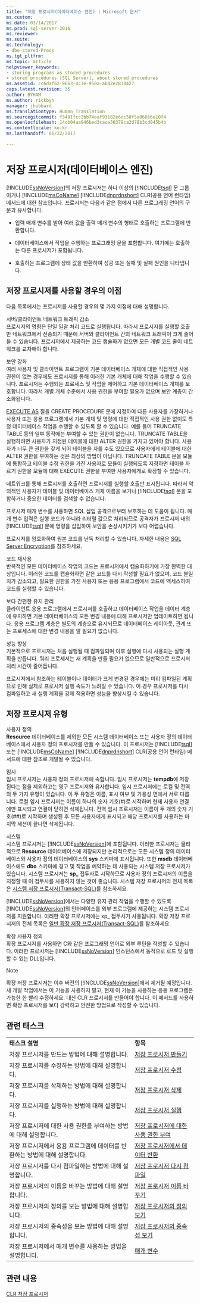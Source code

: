 ```yaml
---
title: "저장 프로시저(데이터베이스 엔진) | Microsoft 문서"
ms.custom: 
ms.date: 03/14/2017
ms.prod: sql-server-2016
ms.reviewer: 
ms.suite: 
ms.technology:
- dbe-stored-Procs
ms.tgt_pltfrm: 
ms.topic: article
helpviewer_keywords:
- storing programs as stored procedures
- stored procedures [SQL Server], about stored procedures
ms.assetid: cc6daf62-9663-4c3e-950a-ab42e2830427
caps.latest.revision: 35
author: BYHAM
ms.author: rickbyh
manager: jhubbard
ms.translationtype: Human Translation
ms.sourcegitcommit: f3481fcc2bb74eaf93182e6cc58f5a06666e10f4
ms.openlocfilehash: 14cb04aa946bed3cace30379ca2d78b3cd045b4b
ms.contentlocale: ko-kr
ms.lasthandoff: 06/22/2017

---
```

# <a name="stored-procedures-database-engine"></a>저장 프로시저(데이터베이스 엔진)
  [!INCLUDE[ssNoVersion](../../includes/ssnoversion-md.md)]의 저장 프로시저는 하나 이상의 [!INCLUDE[tsql](../../includes/tsql-md.md)] 문 그룹이거나 [!INCLUDE[msCoName](../../includes/msconame-md.md)] [!INCLUDE[dnprdnshort](../../includes/dnprdnshort-md.md)] CLR(공용 언어 런타임) 메서드에 대한 참조입니다. 프로시저는 다음과 같은 점에서 다른 프로그래밍 언어의 구문과 유사합니다.  
  
-   입력 매개 변수를 받아 여러 값을 출력 매개 변수의 형태로 호출하는 프로그램에 반환합니다.  
  
-   데이터베이스에서 작업을 수행하는 프로그래밍 문을 포함합니다. 여기에는 호출하는 다른 프로시저가 포함됩니다.  
  
-   호출하는 프로그램에 상태 값을 반환하여 성공 또는 실패 및 실패 원인을 나타냅니다.  
  
## <a name="benefits-of-using-stored-procedures"></a>저장 프로시저를 사용할 경우의 이점  
 다음 목록에서는 프로시저를 사용할 경우의 몇 가지 이점에 대해 설명합니다.  
  
 서버/클라이언트 네트워크 트래픽 감소  
 프로시저의 명령은 단일 일괄 처리 코드로 실행됩니다. 따라서 프로시저를 실행할 호출만 네트워크에서 전송되기 때문에 서버와 클라이언트 간의 네트워크 트래픽이 크게 줄어들 수 있습니다. 프로시저에서 제공하는 코드 캡슐화가 없으면 모든 개별 코드 줄이 네트워크를 교차해야 합니다.  
  
 보안 강화  
 여러 사용자 및 클라이언트 프로그램이 기본 데이터베이스 개체에 대한 직접적인 사용 권한이 없는 경우에도 프로시저를 통해 이러한 기본 개체에 대해 작업을 수행할 수 있습니다. 프로시저는 수행되는 프로세스 및 작업을 제어하고 기본 데이터베이스 개체를 보호합니다. 따라서 개별 개체 수준에서 사용 권한을 부여할 필요가 없으며 보안 계층이 간소화됩니다.  
  
 [EXECUTE AS](../../t-sql/statements/execute-as-clause-transact-sql.md) 절을 CREATE PROCEDURE 문에 지정하여 다른 사용자를 가장하거나 사용자 또는 응용 프로그램에서 기본 개체 및 명령에 대한 직접적인 사용 권한 없이도 특정 데이터베이스 작업을 수행할 수 있도록 할 수 있습니다. 예를 들어 TRUNCATE TABLE 등의 일부 동작에는 부여할 수 있는 권한이 없습니다. TRUNCATE TABLE을 실행하려면 사용자가 지정된 테이블에 대한 ALTER 권한을 가지고 있어야 합니다. 사용자가 너무 큰 권한을 갖게 되어 테이블을 자를 수도 있으므로 사용자에게 테이블에 대한 ALTER 권한을 부여하는 것은 최상의 방법이 아닙니다. TRUNCATE TABLE 문을 모듈에 통합하고 테이블 수정 권한을 가진 사용자로 모듈이 실행되도록 지정하면 테이블 자르기 권한을 모듈에 대해 EXECUTE 권한을 부여한 사용자에게로 확장할 수 있습니다.  
  
 네트워크를 통해 프로시저를 호출하면 프로시저를 실행할 호출만 표시됩니다. 따라서 악의적인 사용자가 테이블 및 데이터베이스 개체 이름을 보거나 [!INCLUDE[tsql](../../includes/tsql-md.md)] 문을 포함하거나 중요한 데이터를 검색할 수 없습니다.  
  
 프로시저 매개 변수를 사용하면 SQL 삽입 공격으로부터 보호하는 데 도움이 됩니다. 매개 변수 입력은 실행 코드가 아니라 리터럴 값으로 처리되므로 공격자가 프로시저 내의 [!INCLUDE[tsql](../../includes/tsql-md.md)] 문에 명령을 삽입하여 보안을 손상시키기가 보다 어렵습니다.  
  
 프로시저를 암호화하여 원본 코드를 난독 처리할 수 있습니다. 자세한 내용은 [SQL Server Encryption](../../relational-databases/security/encryption/sql-server-encryption.md)를 참조하세요.  
  
 코드 재사용  
 반복적인 모든 데이터베이스 작업의 코드는 프로시저에서 캡슐화하기에 가장 완벽한 대상입니다. 이러한 코드를 캡슐화하면 같은 코드를 다시 작성할 필요가 없으며, 코드 불일치가 감소되고, 필요한 권한을 가진 사용자 또는 응용 프로그램에서 코드에 액세스하여 코드를 실행할 수 있습니다.  
  
 보다 간편한 유지 관리  
 클라이언트 응용 프로그램에서 프로시저를 호출하고 데이터베이스 작업을 데이터 계층에 유지하면 기본 데이터베이스의 모든 변경 내용에 대해 프로시저만 업데이트하면 됩니다. 응용 프로그램 계층은 별도의 계층으로 유지되므로 데이터베이스 레이아웃, 관계 또는 프로세스에 대한 변경 내용을 알 필요가 없습니다.  
  
 성능 향상  
 기본적으로 프로시저는 처음 실행될 때 컴파일되며 이후 실행에 다시 사용되는 실행 계획을 만듭니다. 쿼리 프로세서는 새 계획을 만들 필요가 없으므로 일반적으로 프로시저 처리 시간이 줄어듭니다.  
  
 프로시저에서 참조하는 테이블이나 데이터가 크게 변경된 경우에는 미리 컴파일된 계획으로 인해 실제로 프로시저 실행 속도가 느려질 수 있습니다. 이 경우 프로시저를 다시 컴파일하고 새 실행 계획을 강제 적용하면 성능을 향상시킬 수 있습니다.  
  
## <a name="types-of-stored-procedures"></a>저장 프로시저 유형  
 사용자 정의  
 **Resource** 데이터베이스를 제외한 모든 시스템 데이터베이스 또는 사용자 정의 데이터베이스에서 사용자 정의 프로시저를 만들 수 있습니다. 이 프로시저는 [!INCLUDE[tsql](../../includes/tsql-md.md)] 또는 [!INCLUDE[msCoName](../../includes/msconame-md.md)] [!INCLUDE[dnprdnshort](../../includes/dnprdnshort-md.md)] CLR(공용 언어 런타임) 메서드에 대한 참조로 개발될 수 있습니다.  
  
 임시  
 임시 프로시저는 사용자 정의 프로시저에 속합니다. 임시 프로시저는 **tempdb**에 저장된다는 점을 제외하고는 영구 프로시저와 유사합니다. 임시 프로시저에는 로컬 및 전역의 두 가지 유형이 있습니다. 이 두 유형은 이름, 표시 여부 및 가용성 면에서 서로 다릅니다. 로컬 임시 프로시저는 이름이 하나의 숫자 기호(#)로 시작하며 현재 사용자 연결에만 표시되고 연결이 닫히면 삭제됩니다. 전역 임시 프로시저는 이름이 두 개의 숫자 기호(##)로 시작하며 생성된 후 모든 사용자에게 표시되고 해당 프로시저를 사용하는 마지막 세션이 끝나면 삭제됩니다.  
  
 시스템  
 시스템 프로시저는 [!INCLUDE[ssNoVersion](../../includes/ssnoversion-md.md)]에 포함됩니다. 이러한 프로시저는 물리적으로 **Resource** 데이터베이스에 저장되지만 논리적으로는 모든 시스템 정의 데이터베이스와 사용자 정의 데이터베이스의 **sys** 스키마에 표시됩니다. 또한 **msdb** 데이터베이스에도 **dbo** 스키마에 경고 및 작업을 예약하는 데 사용되는 시스템 저장 프로시저가 있습니다. 시스템 프로시저는 **sp_** 접두사로 시작하므로 사용자 정의 프로시저의 이름을 지정할 때 이 접두사를 사용하지 않는 것이 좋습니다. 시스템 저장 프로시저의 전체 목록은 [시스템 저장 프로시저&#40;Transact-SQL&#41;](../../relational-databases/system-stored-procedures/system-stored-procedures-transact-sql.md)를 참조하세요.  
  
 [!INCLUDE[ssNoVersion](../../includes/ssnoversion-md.md)]에서는 다양한 유지 관리 작업을 수행할 수 있도록 [!INCLUDE[ssNoVersion](../../includes/ssnoversion-md.md)]의 인터페이스를 외부 프로그램에 제공하는 시스템 프로시저를 지원합니다. 이러한 확장 프로시저에는 xp_ 접두사가 사용됩니다. 확장 저장 프로시저의 전체 목록은 [일반 확장 저장 프로시저&#40;Transact-SQL&#41;](../../relational-databases/system-stored-procedures/general-extended-stored-procedures-transact-sql.md)를 참조하세요.  
  
 확장 사용자 정의  
 확장 프로시저를 사용하면 C와 같은 프로그래밍 언어로 외부 루틴을 작성할 수 있습니다. 이러한 프로시저는 [!INCLUDE[ssNoVersion](../../includes/ssnoversion-md.md)] 인스턴스에서 동적으로 로드 및 실행할 수 있는 DLL입니다.  
  
> [!NOTE]  
>  확장 저장 프로시저는 이후 버전의 [!INCLUDE[ssNoVersion](../../includes/ssnoversion-md.md)]에서 제거될 예정입니다. 새 개발 작업에서는 이 기능을 사용하지 말고, 현재 이 기능을 사용하는 응용 프로그램은 가능한 한 빨리 수정하세요. 대신 CLR 프로시저를 만들어야 합니다. 이 메서드를 사용하면 확장 프로시저를 보다 강력하고 안전한 방법으로 작성할 수 있습니다.  
  
## <a name="related-tasks"></a>관련 태스크  
  
|||  
|-|-|  
|**태스크 설명**|**항목**|  
|저장 프로시저를 만드는 방법에 대해 설명합니다.|[저장 프로시저 만들기](../../relational-databases/stored-procedures/create-a-stored-procedure.md)|  
|저장 프로시저를 수정하는 방법에 대해 설명합니다.|[저장 프로시저 수정](../../relational-databases/stored-procedures/modify-a-stored-procedure.md)|  
|저장 프로시저를 삭제하는 방법에 대해 설명합니다.|[저장 프로시저 삭제](../../relational-databases/stored-procedures/delete-a-stored-procedure.md)|  
|저장 프로시저를 실행하는 방법에 대해 설명합니다.|[저장 프로시저 실행](../../relational-databases/stored-procedures/execute-a-stored-procedure.md)|  
|저장 프로시저에 대한 사용 권한을 부여하는 방법에 대해 설명합니다.|[저장 프로시저에 대한 사용 권한 부여](../../relational-databases/stored-procedures/grant-permissions-on-a-stored-procedure.md)|  
|저장 프로시저에서 응용 프로그램에 데이터를 반환하는 방법에 대해 설명합니다.|[저장 프로시저에서 데이터 반환](../../relational-databases/stored-procedures/return-data-from-a-stored-procedure.md)|  
|저장 프로시저를 다시 컴파일하는 방법에 대해 설명합니다.|[저장 프로시저 다시 컴파일](../../relational-databases/stored-procedures/recompile-a-stored-procedure.md)|  
|저장 프로시저의 이름을 바꾸는 방법에 대해 설명합니다.|[저장 프로시저 이름 바꾸기](../../relational-databases/stored-procedures/rename-a-stored-procedure.md)|  
|저장 프로시저의 정의를 보는 방법에 대해 설명합니다.|[저장 프로시저의 정의 보기](../../relational-databases/stored-procedures/view-the-definition-of-a-stored-procedure.md)|  
|저장 프로시저의 종속성을 보는 방법에 대해 설명합니다.|[저장 프로시저의 종속성 보기](../../relational-databases/stored-procedures/view-the-dependencies-of-a-stored-procedure.md)|  
|저장 프로시저에서 매개 변수를 사용하는 방법을 설명합니다.|[매개 변수](../../relational-databases/stored-procedures/parameters.md)|  
  
## <a name="related-content"></a>관련 내용  
 [CLR 저장 프로시저](http://msdn.microsoft.com/library/bbdd51b2-a9b4-4916-ba6f-7957ac6c3f33)  
  
  
